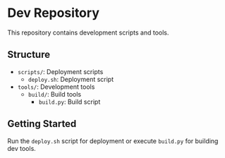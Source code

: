 # Dev Repository

This repository contains development scripts and tools.

## Structure

- `scripts/`: Deployment scripts
  - `deploy.sh`: Deployment script
- `tools/`: Development tools
  - `build/`: Build tools
    - `build.py`: Build script

## Getting Started

Run the `deploy.sh` script for deployment or execute `build.py` for building dev tools.

